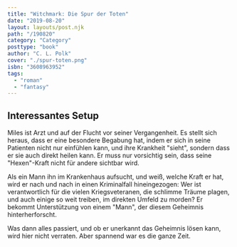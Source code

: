 ```yaml
---
title: "Witchmark: Die Spur der Toten"
date: "2019-08-20"
layout: layouts/post.njk
path: "/190820"
category: "Category"
posttype: "book"
author: "C. L. Polk"
cover: "./spur-toten.png"
isbn: "3608963952"
tags:
  - "roman"
  - "fantasy"
---
```


## Interessantes Setup

Miles ist Arzt und auf der Flucht vor seiner Vergangenheit. Es stellt sich heraus, dass er eine besondere Begabung hat, indem er sich in seine Patienten nicht nur einfühlen kann, und ihre Krankheit "sieht", sondern dass er sie auch direkt heilen kann. Er muss nur vorsichtig sein, dass seine "Hexen"-Kraft nicht für andere sichtbar wird.

Als ein Mann ihn im Krankenhaus aufsucht, und weiß, welche Kraft er hat, wird er nach und nach in einen Kriminalfall hineingezogen: Wer ist verantwortlich für die vielen Kriegsveteranen, die schlimme Träume plagen, und auch einige so weit treiben, im direkten Umfeld zu morden? Er bekommt Unterstützung von einem "Mann", der diesem Geheimnis hinterherforscht.

Was dann alles passiert, und ob er unerkannt das Geheimnis lösen kann, wird hier nicht verraten. Aber spannend war es die ganze Zeit.
